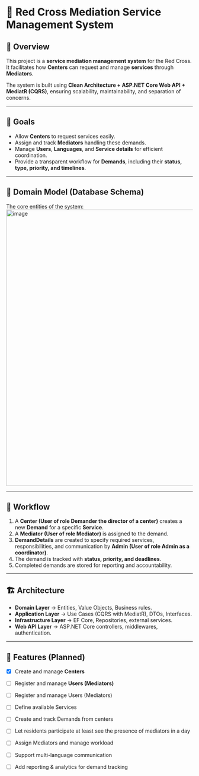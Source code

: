 # 🏥 Red Cross Mediation Service Management System

## 📌 Overview
This project is a **service mediation management system** for the Red Cross.  
It facilitates how **Centers**  can request and manage **services** through **Mediators**.  

The system is built using **Clean Architecture + ASP.NET Core Web API + MediatR (CQRS)**, ensuring scalability, maintainability, and separation of concerns.

---

## 🎯 Goals
- Allow **Centers** to request services easily.  
- Assign and track **Mediators** handling these demands.  
- Manage **Users**, **Languages**, and **Service details** for efficient coordination.  
- Provide a transparent workflow for **Demands**, including their **status, type, priority, and timelines**.  

---

## 📂 Domain Model (Database Schema)

The core entities of the system:
<img width="897" height="744" alt="image" src="https://github.com/user-attachments/assets/5810be4b-a37f-4aaf-a130-edf69d911c0a" />

---

## 🔄 Workflow

1. A **Center (User of role Demander the director of a center)** creates a new **Demand** for a specific **Service**.  
2. A **Mediator (User of role Mediator)** is assigned to the demand.  
3. **DemandDetails** are created to specify required services, responsibilities, and communication by **Admin (User of role Admin as a coordinator)**.  
4. The demand is tracked with **status, priority, and deadlines**.  
5. Completed demands are stored for reporting and accountability.  

---

## 🏗️ Architecture

- **Domain Layer** → Entities, Value Objects, Business rules.  
- **Application Layer** → Use Cases (CQRS with MediatR), DTOs, Interfaces.  
- **Infrastructure Layer** → EF Core, Repositories, external services.  
- **Web API Layer** → ASP.NET Core controllers, middlewares, authentication.  

---

## 🚀 Features (Planned)
- [x] Create and manage **Centers**  
- [ ] Register and manage **Users (Mediators)**
- [ ] Register and manage Users (Mediators)
- [ ] Define available Services
- [ ] Create and track Demands from centers
- [ ] Let residents participate at least see the presence of mediators in a day
- [ ] Assign Mediators and manage workload
- [ ] Support multi-language communication
- [ ] Add reporting & analytics for demand tracking

